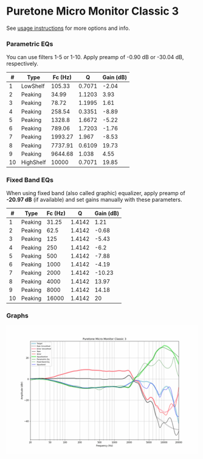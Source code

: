 # Puretone Micro Monitor Classic 3
See [usage instructions](https://github.com/jaakkopasanen/AutoEq#usage) for more options and info.

### Parametric EQs
You can use filters 1-5 or 1-10. Apply preamp of -0.90 dB or -30.04 dB, respectively.

|   # | Type      |   Fc (Hz) |      Q |   Gain (dB) |
|-----|-----------|-----------|--------|-------------|
|   1 | LowShelf  |    105.33 | 0.7071 |       -2.04 |
|   2 | Peaking   |     34.99 | 1.1203 |        3.93 |
|   3 | Peaking   |     78.72 | 1.1995 |        1.61 |
|   4 | Peaking   |    258.54 | 0.3351 |       -8.89 |
|   5 | Peaking   |   1328.8  | 1.6672 |       -5.22 |
|   6 | Peaking   |    789.06 | 1.7203 |       -1.76 |
|   7 | Peaking   |   1993.27 | 1.967  |       -8.53 |
|   8 | Peaking   |   7737.91 | 0.6109 |       19.73 |
|   9 | Peaking   |   9644.68 | 1.038  |        4.55 |
|  10 | HighShelf |  10000    | 0.7071 |       19.85 |

### Fixed Band EQs
When using fixed band (also called graphic) equalizer, apply preamp of **-20.97 dB** (if available) and set gains manually with these parameters.

|   # | Type    |   Fc (Hz) |      Q |   Gain (dB) |
|-----|---------|-----------|--------|-------------|
|   1 | Peaking |     31.25 | 1.4142 |        1.21 |
|   2 | Peaking |     62.5  | 1.4142 |       -0.68 |
|   3 | Peaking |    125    | 1.4142 |       -5.43 |
|   4 | Peaking |    250    | 1.4142 |       -6.2  |
|   5 | Peaking |    500    | 1.4142 |       -7.88 |
|   6 | Peaking |   1000    | 1.4142 |       -4.19 |
|   7 | Peaking |   2000    | 1.4142 |      -10.23 |
|   8 | Peaking |   4000    | 1.4142 |       13.97 |
|   9 | Peaking |   8000    | 1.4142 |       14.18 |
|  10 | Peaking |  16000    | 1.4142 |       20    |

### Graphs
![](./Puretone%20Micro%20Monitor%20Classic%203.png)
